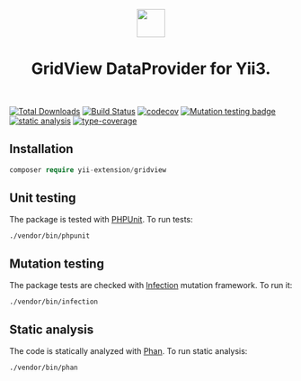 <p align="center">
    <a href="https://github.com/yii-extension/gridview" target="_blank">
        <img src="https://lh3.googleusercontent.com/9Gh9KzBOJXEmZZBlcASTrmUGNzjfaD6HHt0qtRthAX0a4jBD6-qBrJnglg5bYZGUh5wmR-idUWVHJ3Jh0HKKchnuPfwtD8YV3pHVZaDftfhx0da84gkG2MoPSSSqdVqh5tqTke0Q=w2400" height="50px;">
    </a>
    <h1 align="center">GridView DataProvider for Yii3.</h1>
    <br>
</p>

[![Total Downloads](https://poser.pugx.org/yii-extension/gridview/downloads.png)](https://packagist.org/packages/yii-extension/gridview)
[![Build Status](https://github.com/yii-extension/gridview/workflows/build/badge.svg)](https://github.com/yii-extension/gridview/actions?query=workflow%3Abuild)
[![codecov](https://codecov.io/gh/yii-extension/gridview/branch/master/graph/badge.svg?token=FJD9AADHHD)](https://codecov.io/gh/yii-extension/gridview)
[![Mutation testing badge](https://img.shields.io/endpoint?style=flat&url=https://badge-api.stryker-mutator.io/github.com/yii-extension/gridview/master)](https://dashboard.stryker-mutator.io/reports/github.com/yii-extension/gridview/master)
[![static analysis](https://github.com/yii-extension/gridview/workflows/static%20analysis/badge.svg)](https://github.com/yii-extension/gridview/actions?query=workflow%3A%22static+analysis%22)
[![type-coverage](https://shepherd.dev/github/yii-extension/gridview/coverage.svg)](https://shepherd.dev/github/yii-extension/gridview)


## Installation

```php
composer require yii-extension/gridview
```

## Unit testing

The package is tested with [PHPUnit](https://phpunit.de/). To run tests:

```shell
./vendor/bin/phpunit
```

## Mutation testing

The package tests are checked with [Infection](https://infection.github.io/) mutation framework. To run it:

```shell
./vendor/bin/infection
```

## Static analysis

The code is statically analyzed with [Phan](https://github.com/phan/phan/wiki). To run static analysis:

```shell
./vendor/bin/phan
```
